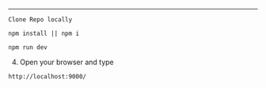 ***
  ```
  Clone Repo locally
  ```
  ```
  npm install || npm i
  ```
  ```
  npm run dev
  ```
4. Open your browser and type
  ```
  http://localhost:9000/
  ```